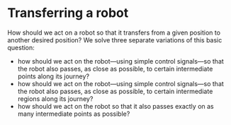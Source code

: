 # Transferring a robot

How should we act on a robot so that it transfers from a given position to another desired position?
We solve three separate variations of this basic question:
* how should we act on the robot—using simple control signals—so that the
robot also passes, as close as possible, to certain intermediate points along its journey?
* how should we act on the robot—using simple control signals—so that the
robot also passes, as close as possible, to certain intermediate regions along its journey?
* how should we act on the robot so that it also passes exactly on as many intermediate points as possible?

